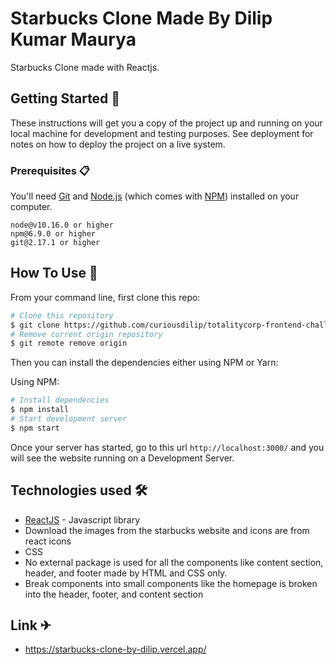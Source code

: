 # Starbucks Clone Made By Dilip Kumar Maurya

Starbucks Clone made with Reactjs.

## Getting Started 🚀

These instructions will get you a copy of the project up and running on your local machine for development and testing purposes. See deployment for notes on how to deploy the project on a live system.

### Prerequisites 📋

You'll need [Git](https://git-scm.com) and [Node.js](https://nodejs.org/en/download/) (which comes with [NPM](http://npmjs.com)) installed on your computer.

```
node@v10.16.0 or higher
npm@6.9.0 or higher
git@2.17.1 or higher
```

## How To Use 🔧

From your command line, first clone this repo:

```bash
# Clone this repository
$ git clone https://github.com/curiousdilip/totalitycorp-frontend-challenge.git
# Remove current origin repository
$ git remote remove origin
```

Then you can install the dependencies either using NPM or Yarn:

Using NPM:

```bash
# Install dependencies
$ npm install
# Start development server
$ npm start
```

Once your server has started, go to this url `http://localhost:3000/` and you will see the website running on a Development Server.

## Technologies used 🛠️

- [ReactJS](https://reactjs.org) - Javascript library
- Download the images from the starbucks website and icons are from react icons
- CSS
- No external package is used for all the components like content section, header, and footer made by HTML and CSS only.
- Break components into small components like the homepage is broken into the header, footer, and content section

## Link ✈

- https://starbucks-clone-by-dilip.vercel.app/
